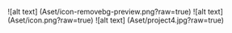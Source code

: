 ![alt text] (Aset/icon-removebg-preview.png?raw=true)
![alt text] (Aset/icon.png?raw=true)
![alt text] (Aset/project4.jpg?raw=true)
